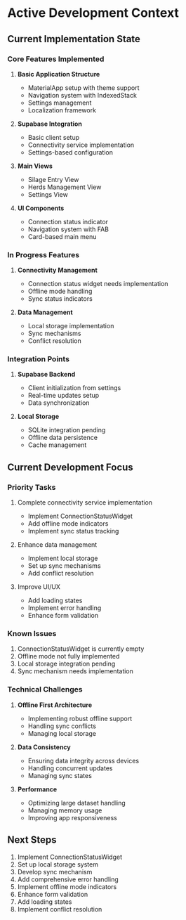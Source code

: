 # Active Development Context

## Current Implementation State

### Core Features Implemented
1. **Basic Application Structure**
   - MaterialApp setup with theme support
   - Navigation system with IndexedStack
   - Settings management
   - Localization framework

2. **Supabase Integration**
   - Basic client setup
   - Connectivity service implementation
   - Settings-based configuration

3. **Main Views**
   - Silage Entry View
   - Herds Management View
   - Settings View

4. **UI Components**
   - Connection status indicator
   - Navigation system with FAB
   - Card-based main menu

### In Progress Features
1. **Connectivity Management**
   - Connection status widget needs implementation
   - Offline mode handling
   - Sync status indicators

2. **Data Management**
   - Local storage implementation
   - Sync mechanisms
   - Conflict resolution

### Integration Points
1. **Supabase Backend**
   - Client initialization from settings
   - Real-time updates setup
   - Data synchronization

2. **Local Storage**
   - SQLite integration pending
   - Offline data persistence
   - Cache management

## Current Development Focus

### Priority Tasks
1. Complete connectivity service implementation
   - Implement ConnectionStatusWidget
   - Add offline mode indicators
   - Implement sync status tracking

2. Enhance data management
   - Implement local storage
   - Set up sync mechanisms
   - Add conflict resolution

3. Improve UI/UX
   - Add loading states
   - Implement error handling
   - Enhance form validation

### Known Issues
1. ConnectionStatusWidget is currently empty
2. Offline mode not fully implemented
3. Local storage integration pending
4. Sync mechanism needs implementation

### Technical Challenges
1. **Offline First Architecture**
   - Implementing robust offline support
   - Handling sync conflicts
   - Managing local storage

2. **Data Consistency**
   - Ensuring data integrity across devices
   - Handling concurrent updates
   - Managing sync states

3. **Performance**
   - Optimizing large dataset handling
   - Managing memory usage
   - Improving app responsiveness

## Next Steps
1. Implement ConnectionStatusWidget
2. Set up local storage system
3. Develop sync mechanism
4. Add comprehensive error handling
5. Implement offline mode indicators
6. Enhance form validation
7. Add loading states
8. Implement conflict resolution
